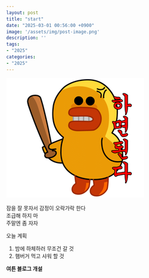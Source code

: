 ```yaml
---
layout: post
title: "start"
date: "2025-03-01 00:56:00 +0900"
image: '/assets/img/post-image.png'
description: ''
tags:
- "2025"
categories:
- "2025"
---
```


![하면된다](../assets/img/mad%20chick.png)

잠을 잘 못자서 감정이 오락가락 한다  
조급해 하지 마  
주말엔 좀 자자


오늘 계획
1. 밤에 하체하러 무조건 갈 것
2. 햄버거 먹고 샤워 할 것




**여튼 블로그 개설**